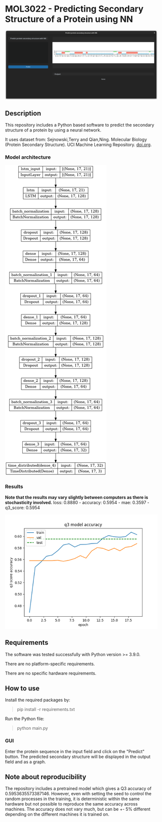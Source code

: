 # MOL3022 - Predicting Secondary Structure of a Protein using NN

![Graphic User Interface](images/gui.png "GUI")

## Description
This repository includes a Python based software to predict the secondary structure of a protein by using a neural network.

It uses dataset from: Sejnowski,Terry and Qian,Ning. Molecular Biology (Protein Secondary Structure). UCI Machine Learning Repository. [doi.org](https://doi.org/10.24432/C5SP4F).

### Model architecture
![Model architecture](images/model.png "Model architecture")

### Results
__Note that the results may vary slightly between computers as there is stochasticity involved.__
loss: 0.8880 - accuracy: 0.5954 - mae: 0.3597 - q3_score: 0.5954

![Results](images/train_accuracy.png "Train accuracy")


## Requirements
The software was tested successfully with Python version >= 3.9.0.

There are no platform-specific requirements.

There are no specific hardware requirements.

## How to use

Install the required packages by:
> pip install -r requirements.txt
 
Run the Python file:
> python main.py

### GUI
Enter the protein sequence in the input field and click on the "Predict" button. The predicted secondary structure will be displayed in the output field and as a graph.

## Note about reproducibility

The repository includes a pretrained model which gives a Q3 accuracy of 0.5953635573387146. However, even with setting the seed to control the random processes in the training, it is deterministic within the same hardware but not possible to reproduce the same accuracy across machines. The accuracy does not vary much, but can be +- 5% different depending on the different machines it is trained on.